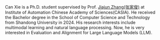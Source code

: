 Can Xie is a Ph.D. student supervised by Prof. [Jiajun Zhang(张家俊)](https://www.nlpr.ia.ac.cn/cip/jjzhang.htm) at Institute of Automation Chinese Academy of Sciences(CASIA). He received the Bachelor degree in the School of Computer Science and Technology from Shandong University in 2024. His research interests include multimodal learning and natural language processing. Now, he is very interested in Evaluation and Alignment for Large Language Models (LLM).
